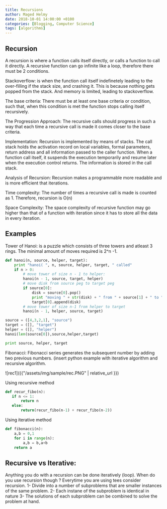 ```yaml
---
title: Recursions
author: Maged Helmy
date: 2018-10-01 14:00:00 +0100
categories: [Blogging, Computer Science]
tags: [algorithms]
---
```


## Recursion

A recursion is where a function calls itself directly, or calls a function to call it directly. A recursive function can go infinite like a loop, therefore there must be 2 conditions.

Stackoverflow: is when the function call itself indefinetely leading to the over-filling if the stack size, and crashing it. This is because nothing gets popped from the stack. And memory is limited, leading to stackoverflow.

The base criteria: There must be at least one base criteria or condition, such that, when this condition is met the function stops calling itself recursively.

The Progression Approach: The recursive calls should progress in such a way that each time a recursive call is made it comes closer to the base criteria.

Implementation: Recursion is implemented by means of stacks. The call stack holds the activation record on local variables, formal parameters, return address and all information passed to the caller function. When a function call itself, it suspends the execution temporarily and resume later when the execution control returns. The information is stored in the call stack.

Analysis of Recursion: Recursion makes a programmable more readable and is more efficient that iterations.

Time complexity: The number of times a recursive call is made is counted as 1. Therefore, recursion is O(n)

Space Complexity: The space complexity of recursive function may go higher than that of a function with iteration since it has to store all the data in every iteration.

## Examples

Tower of Hanoi: is a puzzle which consists of three towers and atleast 3 rings. The minimal amount of moves required is 2^n -1.

```Python
def hanoi(n, source, helper, target):
    print "hanoi( ", n, source, helper, target, " called"
    if n > 0:
        # move tower of size n - 1 to helper:
        hanoi(n - 1, source, target, helper)
        # move disk from source peg to target peg
        if source[0]:
            disk = source[0].pop()
            print "moving " + str(disk) + " from " + source[1] + " to " + target[1]
            target[0].append(disk)
        # move tower of size n-1 from helper to target
        hanoi(n - 1, helper, source, target)

source = ([4,3,2,1], "source")
target = ([], "target")
helper = ([], "helper")
hanoi(len(source[0]),source,helper,target)

print source, helper, target
```

Fibonacci: Fibonacci series generates the subsequent number by adding two previous numbers. (insert python example with iterative algorithm and recursive algorithm.

![rec1]({{"/assets/img/sample/rec.PNG" | relative_url }})

Using recursive method

```Python
def recur_fibo(n):
   if n <= 1:
       return n
   else:
       return(recur_fibo(n-1) + recur_fibo(n-2))
```

Using iterative method

```Python
def fibonacci(n):
    a,b = 0,1
    for i in range(n):
        a,b = b,a+b
    return a

```
## Recursive vs Iterative:

Anything you do with a recursion can be done iteratively (loop). When do you use recursion though ? Everytime you are using tees consider recursion.
1- Divide into a number of subproblems that are smaller instances of the same problem.
2- Each instane of the subproblem is identical in nature
3- The solutions of each subproblem can be combined to solve the problem at hand.
